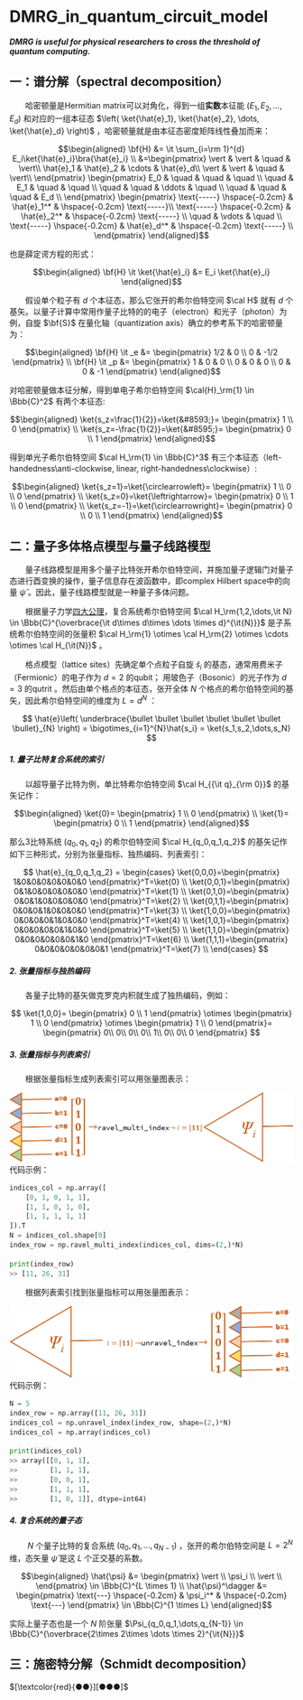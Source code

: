 # DMRG_in_quantum_circuit_model  

***DMRG is useful for physical researchers to cross the threshold of quantum computing.***   


## 一：谱分解（spectral decomposition） 
&emsp;&emsp;哈密顿量是Hermitian matrix可以对角化，得到一组**实数**本征能 $\left( E_1 , E_2 , \dots , E_d \right)$ 和对应的一组本征态 $\left( \ket{\hat{e}_1}, \ket{\hat{e}_2}, \dots, \ket{\hat{e}_d}  \right)$ ，哈密顿量就是由本征态密度矩阵线性叠加而来：  

$$\begin{aligned}
\bf{H} &= \it \sum_{i=\rm 1}^{d} E_i\ket{\hat{e}_i}\bra{\hat{e}_i} \\
&=\begin{pmatrix} 
\vert & \vert & \quad & \vert\\ 
\hat{e}_1 & \hat{e}_2 & \cdots & \hat{e}_d\\
\vert & \vert & \quad & \vert\\ 
\end{pmatrix}
\begin{pmatrix} 
E_0 & \quad & \quad & \quad \\ 
\quad & E_1 & \quad & \quad \\
\quad & \quad & \ddots & \quad \\ 
\quad & \quad & \quad & E_d \\ 
\end{pmatrix}
\begin{pmatrix} 
\text{-----} \hspace{-0.2cm} & \hat{e}_1^* & \hspace{-0.2cm} \text{-----}\\
\text{-----} \hspace{-0.2cm} & \hat{e}_2^* & \hspace{-0.2cm} \text{-----} \\
\quad & \vdots & \quad \\ 
\text{-----} \hspace{-0.2cm} & \hat{e}_d^* & \hspace{-0.2cm} \text{-----} \\
\end{pmatrix}
\end{aligned}$$  

也是薛定谔方程的形式：

$$\begin{aligned}
\bf{H} \it \ket{\hat{e}_i} &= E_i \ket{\hat{e}_i} 
\end{aligned}$$

&emsp;&emsp;假设单个粒子有 $d$ 个本征态，那么它张开的希尔伯特空间 $\cal H$ 就有 $d$ 个基矢。以量子计算中常用作量子比特的的电子（electron）和光子（photon）为例，自旋 $\bf{S}$ 在量化轴（quantization axis）确立的参考系下的哈密顿量为：  

$$\begin{aligned}
\bf{H} \it _e &= 
\begin{pmatrix} 
1/2 & 0 \\ 
0 & -1/2 
\end{pmatrix} \\
\bf{H} \it _p &= 
\begin{pmatrix} 
1 & 0 & 0 \\ 
0 & 0 & 0 \\ 
0 & 0 & -1 
\end{pmatrix}
\end{aligned}$$  

对哈密顿量做本征分解，得到单电子希尔伯特空间 $\cal{H}_\rm{1} \in \Bbb{C}^2$ 有两个本征态:  

$$\begin{aligned}
\ket{s_z=\frac{1}{2}}=\ket{&#8593;}=
\begin{pmatrix} 
1 \\ 
0 
\end{pmatrix}  \\
\ket{s_z=-\frac{1}{2}}=\ket{&#8595;}=
\begin{pmatrix} 
0 \\ 
1 
\end{pmatrix}
\end{aligned}$$  

得到单光子希尔伯特空间 $\cal H_\rm{1} \in \Bbb{C}^3$ 有三个本征态（left-handedness\anti-clockwise, linear, right-handedness\clockwise）:

$$\begin{aligned}
\ket{s_z=1}=\ket{\circlearrowleft}=
\begin{pmatrix} 
1 \\ 
0 \\ 
0 
\end{pmatrix} \\
\ket{s_z=0}=\ket{\leftrightarrow}=
\begin{pmatrix}  
0 \\ 
1 \\ 
0 
\end{pmatrix} \\
\ket{s_z=-1}=\ket{\circlearrowright}=
\begin{pmatrix} 
0 \\ 
0 \\ 
1 
\end{pmatrix}
\end{aligned}$$  



## 二：量子多体格点模型与量子线路模型  

&emsp;&emsp;量子线路模型是用多个量子比特张开希尔伯特空间，并施加量子逻辑门对量子态进行酉变换的操作，量子信息存在波函数中，即complex Hilbert space中的向量 $\hat{\psi}$ 。因此，量子线路模型就是一种量子多体问题。   

&emsp;&emsp;根据量子力学[四大公理](https://journals.aps.org/prl/abstract/10.1103/PhysRevLett.126.110402)，复合系统希尔伯特空间 $\cal H_\rm{1,2,\dots,\it N} \in \Bbb{C}^{\overbrace{\it d\times d\times \dots \times d}^{\it{N}}}$ 是子系统希尔伯特空间的张量积 $\cal H_\rm{1} \otimes \cal H_\rm{2} \otimes \cdots \otimes \cal H_{\it{N}}$ 。  

&emsp;&emsp;格点模型（lattice sites）先确定单个点粒子自旋 $\hat s_i$ 的基态，通常用费米子（Fermionic）的电子作为 $d=2$ 的qubit； 用玻色子（Bosonic）的光子作为 $d=3$ 的qutrit 。然后由单个格点的本征态，张开全体 $N$ 个格点的希尔伯特空间的基矢，因此希尔伯特空间的维度为 $L=d^N$ ：    

$$
\hat{e}\left( 
\underbrace{\bullet \bullet \bullet \bullet \bullet \bullet \bullet}_{N} 
\right) = 
\bigotimes_{i=1}^{N}\hat{s_i} = \ket{s_1,s_2,\dots,s_N}
$$

##### 1. 量子比特复合系统的索引

&emsp;&emsp;以超导量子比特为例，单比特希尔伯特空间 $\cal H_{{\it q}_{\rm 0}}$ 的基矢记作：  

$$\begin{aligned}
\ket{0}=
\begin{pmatrix} 
1 \\ 
0 
\end{pmatrix}  \\
\ket{1}=
\begin{pmatrix} 
0 \\ 
1 
\end{pmatrix}
\end{aligned}$$  

那么3比特系统 $\left( q_0,q_1,q_2 \right)$ 的希尔伯特空间 $\cal H_{q_0,q_1,q_2}$ 的基矢记作如下三种形式，分别为张量指标、独热编码、列表索引：  

$$
\hat{e}_{q_0,q_1,q_2} = 
\begin{cases} 
\ket{0,0,0}=\begin{pmatrix} 1&0&0&0&0&0&0&0 \end{pmatrix}^T=\ket{0} \\ 
\ket{0,0,1}=\begin{pmatrix} 0&1&0&0&0&0&0&0 \end{pmatrix}^T=\ket{1} \\
\ket{0,1,0}=\begin{pmatrix} 0&0&1&0&0&0&0&0 \end{pmatrix}^T=\ket{2} \\
\ket{0,1,1}=\begin{pmatrix} 0&0&0&1&0&0&0&0 \end{pmatrix}^T=\ket{3} \\ 
\ket{1,0,0}=\begin{pmatrix} 0&0&0&0&1&0&0&0 \end{pmatrix}^T=\ket{4} \\ 
\ket{1,0,1}=\begin{pmatrix} 0&0&0&0&0&1&0&0 \end{pmatrix}^T=\ket{5} \\
\ket{1,1,0}=\begin{pmatrix} 0&0&0&0&0&0&1&0 \end{pmatrix}^T=\ket{6} \\
\ket{1,1,1}=\begin{pmatrix} 0&0&0&0&0&0&0&1 \end{pmatrix}^T=\ket{7} \\ 
\end{cases}
$$

##### 2. 张量指标与独热编码  
&emsp;&emsp;各量子比特的基矢做克罗克内积就生成了独热编码，例如：  

$$
\ket{1,0,0}=
\begin{pmatrix} 
0 \\ 
1 
\end{pmatrix} \otimes 
\begin{pmatrix} 
1 \\ 
0 \end{pmatrix} \otimes 
\begin{pmatrix} 
1 \\ 
0 \end{pmatrix}=
\begin{pmatrix} 
0\\
0\\
0\\
0\\
1\\
0\\
0\\
0 
\end{pmatrix}
$$

##### 3. 张量指标与列表索引  
&emsp;&emsp;根据张量指标生成列表索引可以用张量图表示：  

![ravel](pic/index2basis.png)  
代码示例：   
```python
indices_col = np.array([
    [0, 1, 0, 1, 1],
    [1, 1, 0, 1, 0],
    [1, 1, 1, 1, 1]
]).T
N = indices_col.shape[0]
index_row = np.ravel_multi_index(indices_col, dims=(2,)*N)

print(index_row)
>> [11, 26, 31]
```
&emsp;&emsp;根据列表索引找到张量指标可以用张量图表示：  

![unravel](pic/basis2indices.png)  
代码示例： 
```python
N = 5
index_row = np.array([11, 26, 31])
indices_col = np.unravel_index(index_row, shape=(2,)*N)
indices_col = np.array(indices_col)

print(indices_col)
>> array([[0, 1, 1],
>>        [1, 1, 1],
>>        [0, 0, 1],
>>        [1, 1, 1],
>>        [1, 0, 1]], dtype=int64)
```

##### 4. 复合系统的量子态   

&emsp;&emsp; $N$ 个量子比特的复合系统 $\left( q_0,q_1,\dots,q_{N-1} \right)$ ，张开的希尔伯特空间是 $L=2^N$ 维，态矢量 $\hat{\psi}$ 是这 $L$ 个正交基的系数。  

$$\begin{aligned}
\hat{\psi} &= 
\begin{pmatrix} 
\vert \\ 
\psi_i \\ 
\vert \\ 
\end{pmatrix} \in \Bbb{C}^{L \times 1} \\ 
\hat{\psi}^\dagger &= \begin{pmatrix} \text{---} \hspace{-0.2cm} & \psi_i^* & \hspace{-0.2cm} \text{---} \end{pmatrix} \in \Bbb{C}^{1 \times L} 
\end{aligned}$$   

实际上量子态也是一个 $N$ 阶张量 $\Psi_{q_0,q_1,\dots,q_{N-1}} \in \Bbb{C}^{\overbrace{2\times 2\times \dots \times 2}^{\it{N}}}$



## 三：施密特分解（Schmidt decomposition） 

$[\textcolor{red}{●●}][●●●]$  
